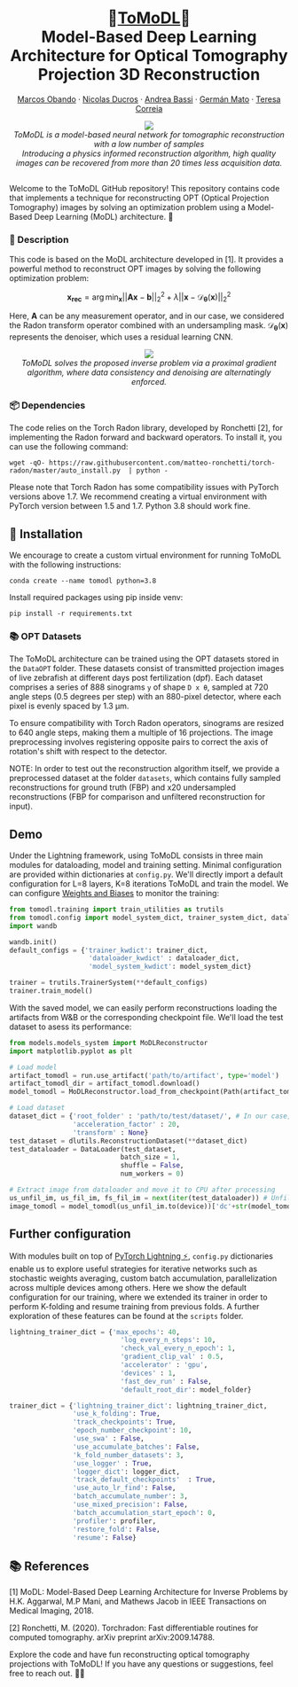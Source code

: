 <h1 align="center">🔬<ins>ToMoDL</ins>🔬<br>Model-Based Deep Learning Architecture for Optical Tomography Projection 3D Reconstruction</h1>
<p align="center">
  <a href="https://www.linkedin.com/in/marcos-obando-22a816170">Marcos Obando</a>
  ·
  <a href="https://www.creatis.insa-lyon.fr/~ducros/WebPage/">Nicolas Ducros</a>
  ·
  <a href="https://scholar.google.com/citations?user=8ZHx3j8AAAAJ&hl=fr">Andrea Bassi</a>
  ·
  <a href="https://scholar.google.com/citations?hl=es&user=LUH06dgAAAAJ&view_op=list_works&sortby=pubdate">Germán Mato</a>
  ·
  <a href="https://scholar.google.com/citations?user=-xtye-QAAAAJ&hl=en">Teresa Correia</a>
</p>

<p align="center">
  <img src="https://raw.githubusercontent.com/marcoso96/ToMoDL/main/images/ComparativeQualitative.png" >
  <br>
  <em>ToMoDL is a model-based neural network for tomographic reconstruction with a low number of samples<br>Introducing a physics informed reconstruction algorithm, high quality images can be recovered from more than 20 times less acquisition data.</em>
</p>

##

Welcome to the ToMoDL GitHub repository! This repository contains code that implements a technique for reconstructing OPT (Optical Projection Tomography) images by solving an optimization problem using a Model-Based Deep Learning (MoDL) architecture. 🌟

### 📝 Description

This code is based on the MoDL architecture developed in [1]. It provides a powerful method to reconstruct OPT images by solving the following optimization problem:

$$ \mathbf{x_{rec}} = \arg\min_{\mathbf{x}} ||\mathbf{A}\mathbf{x} - \mathbf{b}||^2_2 + \lambda ||\mathbf{x}-\mathcal{D}_{\mathbf{\theta}}(\mathbf{x})||^2_2 $$

Here, $\mathbf{A}$ can be any measurement operator, and in our case, we considered the Radon transform operator combined with an undersampling mask. $\mathcal{D}_{\mathbf{\theta}}(\mathbf{x})$ represents the denoiser, which uses a residual learning CNN.
<p align="center">
  <img src="https://raw.githubusercontent.com/marcoso96/ToMoDL/main/images/Algorithm.png" >
  <br>
  <em>ToMoDL solves the proposed inverse problem via a proximal gradient algorithm, where data consistency and denoising are alternatingly enforced. </em>
</p>

### 📦 Dependencies

The code relies on the Torch Radon library, developed by Ronchetti [2], for implementing the Radon forward and backward operators. To install it, you can use the following command:

```shell script
wget -qO- https://raw.githubusercontent.com/matteo-ronchetti/torch-radon/master/auto_install.py  | python -
```

Please note that Torch Radon has some compatibility issues with PyTorch versions above 1.7. We recommend creating a virtual environment with PyTorch version between 1.5 and 1.7. Python 3.8 should work fine. 


## 📂 Installation

We encourage to create a custom virtual environment for running ToMoDL with the following instructions:

```
conda create --name tomodl python=3.8
```

Install required packages using pip inside venv:

```
pip install -r requirements.txt
```

### 📚 OPT Datasets

The ToMoDL architecture can be trained using the OPT datasets stored in the `DataOPT` folder. These datasets consist of transmitted projection images of live zebrafish at different days post fertilization (dpf). Each dataset comprises a series of 888 sinograms `y` of shape `D x θ`, sampled at 720 angle steps (0.5 degrees per step) with an 880-pixel detector, where each pixel is evenly spaced by 1.3 μm.

To ensure compatibility with Torch Radon operators, sinograms are resized to 640 angle steps, making them a multiple of 16 projections. The image preprocessing involves registering opposite pairs to correct the axis of rotation's shift with respect to the detector. 

NOTE: In order to test out the reconstruction algorithm itself, we provide a preprocessed dataset at the folder `datasets`, which contains fully sampled reconstructions for ground truth (FBP) and x20 undersampled reconstructions (FBP for comparison and unfiltered reconstruction for input).

## Demo

Under the Lightning framework, using ToMoDL consists in three main modules for dataloading, model and training setting. Minimal configuration are provided within dictionaries at `config.py`. We'll directly import a default configuration for L=8 layers, K=8 iterations ToMoDL and train the model. We can configure [Weights and Biases](https://wandb.ai/site) to monitor the training:

```python
from tomodl.training import train_utilities as trutils
from tomodl.config import model_system_dict, trainer_system_dict, dataloader_system_dict
import wandb

wandb.init()
default_configs = {'trainer_kwdict': trainer_dict,
                    'dataloader_kwdict' : dataloader_dict,
                    'model_system_kwdict': model_system_dict}

trainer = trutils.TrainerSystem(**default_configs)
trainer.train_model()
```
With the saved model, we can easily perform reconstructions loading the artifacts from W&B or the corresponding checkpoint file. We'll load the test dataset to asess its performance:

```python
from models.models_system import MoDLReconstructor
import matplotlib.pyplot as plt

# Load model
artifact_tomodl = run.use_artifact('path/to/artifact', type='model')
artifact_tomodl_dir = artifact_tomodl.download()
model_tomodl = MoDLReconstructor.load_from_checkpoint(Path(artifact_tomodl_dir) / "model.ckpt", kw_dictionary_model_system = model_system_dict)

# Load dataset
dataset_dict = {'root_folder' : 'path/to/test/dataset/', # In our case, datasets/x20/140315_3dpf_body_20
                'acceleration_factor' : 20,
                'transform' : None}
test_dataset = dlutils.ReconstructionDataset(**dataset_dict)
test_dataloader = DataLoader(test_dataset, 
                            batch_size = 1,
                            shuffle = False,
                            num_workers = 0)

# Extract image from dataloader and move it to CPU after processing
us_unfil_im, us_fil_im, fs_fil_im = next(iter(test_dataloader)) # Unfiltered undersampled and filtered undersampled and fully sampled FBP
image_tomodl = model_tomodl(us_unfil_im.to(device))['dc'+str(model_tomodl.model.K)][0,0,...].detach().cpu().numpy() #
```

## Further configuration

With modules built on top of [PyTorch Lightning ⚡](https://lightning.ai/docs/pytorch/stable/), `config.py` dictionaries enable us to explore useful strategies for iterative networks such as stochastic weights averaging, custom batch accumulation, parallelization across multiple devices among others. Here we show the default configuration for our training, where we extended its trainer in order to perform K-folding and resume training from previous folds. A further exploration of these features can be found at the `scripts` folder.

```python
lightning_trainer_dict = {'max_epochs': 40,
                            'log_every_n_steps': 10,
                            'check_val_every_n_epoch': 1,
                            'gradient_clip_val' : 0.5,
                            'accelerator' : 'gpu', 
                            'devices' : 1,
                            'fast_dev_run' : False,
                            'default_root_dir': model_folder}

trainer_dict = {'lightning_trainer_dict': lightning_trainer_dict,
                'use_k_folding': True, 
                'track_checkpoints': True,
                'epoch_number_checkpoint': 10,
                'use_swa' : False,
                'use_accumulate_batches': False,
                'k_fold_number_datasets': 3,
                'use_logger' : True,
                'logger_dict': logger_dict,
                'track_default_checkpoints'  : True,
                'use_auto_lr_find': False,
                'batch_accumulate_number': 3,
                'use_mixed_precision': False,
                'batch_accumulation_start_epoch': 0, 
                'profiler': profiler, 
                'restore_fold': False,
                'resume': False}

```

## 📚 References

[1] MoDL: Model-Based Deep Learning Architecture for Inverse Problems by H.K. Aggarwal, M.P Mani, and Mathews Jacob in IEEE Transactions on Medical Imaging, 2018.

[2] Ronchetti, M. (2020). Torchradon: Fast differentiable routines for computed tomography. arXiv preprint arXiv:2009.14788.

Explore the code and have fun reconstructing optical tomography projections with ToMoDL! If you have any questions or suggestions, feel free to reach out. 🤗🚀

